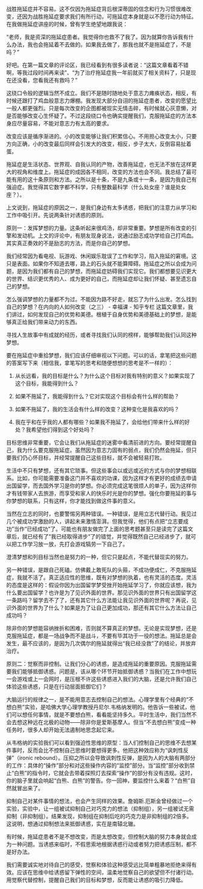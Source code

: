 战胜拖延症并不容易。这不仅因为拖延症背后根深蒂固的信念和行为习惯很难改变，还因为战胜拖延症要求我们有所行动，可拖延症本身就是以不愿行动为特征。在我做拖延症讲座的时候，曾有学生绝望地跟我说：

“老师，我是资深的拖延症患者。我觉得你也救不了我了。因为就算你告诉我有什么办法，我也会拖延着不去做的。如果我去做了，那我也就不是拖延症了，不是吗？”

好吧。在第一篇文章的评论区，我已经看到有很多读者说：“这篇文章看着不错啊，等我过段时间再来读”、“为了治疗拖延症我一年前就买了相关资料了，只是现在还没看，您看我还有救吗？”

这绕口令般的逻辑当然不成立。我们不是随时随地处于意志力瘫痪状态，相反，有时候还跟打了鸡血般意志力爆棚。我发现大部分自诩的拖延症患者，改变的愿望比一般人都更强烈。只是每次改变的企图都被现实无情击碎，有时候就心灰意懒，对是否能够改变心生怀疑了。不过这段绕口令也确实提醒我们，克服拖延症的方法本身应尽量容易，不能对意志力有太高的要求。

改变应该是循序渐进的。小的改变能够让我们积累信心。不用担心改变太小，只要方向正确，小的改变最后同样会引发大的改变，相反，步子太大，反倒容易扯着蛋。

拖延症是生活状态、世界观、自我认同的产物，改善拖延症，也无法不放在这样更大的视角和维度上。拖延症的成因各不相同，改变的方法也会不同。我总结了最可能有用的这十条原则和方法。之所以是十条，不是九条或十一条，是因为我自己有强迫症。我觉得其它数字都不科学，只有整数最科学（什么处女座？谁是处女座？）。

上文说到，拖延症的原因之一，是我们身边有太多诱惑，把我们的注意力从学习和工作中吸引开。先说两条针对诱惑的原则。

原则一：发挥梦想的力量。这条听起来很鸡汤，却非常重要。梦想是所有改变的引擎和发动机。上文的评论中，有朋友现身说法，说通过励志成功学给自己打鸡血。其实真正奏效的不是励志的方法，而是你自己的梦想。

我们经常因为看电视、玩游戏、休闲娱乐耽误了工作和学习，陷入拖延的窘境。这只是表面。如果你不知道去哪，路上的石头就不能算障碍。拖延症之所以会成为问题，是因为我们都有自己的梦想，而拖延症妨碍我们实现它。我们都想要见识更大的世界、结识更优秀的人、成为更好的自己，而拖延症却让我们怀疑、甚至遗忘自己的梦想。

怎么强调梦想的力量都不为过。不能因为路不好走，就忘了为什么出发。怎么找到自己的梦想？在内向的人如何改变（之三） - 幸福课 - 知乎专栏 这篇文章里，我们讲过，如何发现自己的优势和美德。根植于自身优势和美德基础上的梦想，是能够真正给我们带来动力的东西。

寻找人生故事中有成就的经历，或者寻找我们认同的榜样，能够帮助我们认同这种梦想。

要在拖延症中重拾梦想，我们应该仔细审视以下问题。可以的话，拿笔把这些问题的答案写下来（相信我，拿笔写的思考和随便想想的思考是不一样的）：

1. 从长远看，我的目标是什么？为什么这个目标对我有特别的意义？如果实现了这个目标，我能得到什么？

2. 如果不拖延了，我能得到什么？它对实现这个目标会有什么样的帮助？

3. 如果不拖延了，我的生活会有什么样的改变？这种变化是我喜欢的吗？

4. 我在乎和在乎我的人都有哪些？如果我不拖延了，会给他们带来什么样的好处？我希望他们得到这个好处吗？

目标思维非常重要，它会让我们从拖延症的迷雾中看清前进的方向。要经常提醒自己，我为什么要克服拖延症。虽然因为意志力固有的弱点，我们仍然会拖延，但只要我们仍心怀目标，并经常提醒自己这些目标，就不会被轻易打败。

生活中不只有梦想，还有其它琐事。但这些事会以或远或近的方式与你的梦想相联系。比如，你可能需要准备这门并不喜欢的功课，因为这样才有更好的成绩去申请出国留学，而去国外学习是你的梦想。你必须完成这笔很烦人的单子，因为这样你才有钱带家人去旅游，而享受和家人的快乐时光是你的梦想。强化你要拖延的事与你梦想的联系，只有这样，你才能找到做这件事的意义。

当然在立志的同时，也要警惕另两种错误。一种错误，是用立志代替行动。我见过几个被成功学激励的人，讲起未来激情澎湃。但我觉得，他们有点把“立志要成功”当作“已经成功”了。可能也有朋友做完了上面的思考题甚至只是读完了这篇文章后，就已经有了“我已经取得进步”了的错觉，并觉得既然自己已经进步了，就可以把工作学习放一放，先打会游戏犒劳一下自己了。

澄清梦想和列目标当然也是努力的一种，但它只是起点，不能代替现实的努力。

另一种错误，是跟自己死磕。仿佛戴上敢死队的头箍，不成功便成仁，不克服拖延症，我就不活了。真正适应性的思维，既有对梦想的执着，也有灵活的态度。灵活的态度是这样的：假设你因为出国留学梦受挫开始拖延学习了，你就应该想，我为什么要出国留学？也许是为了见识外面的世界。那见识外面的世界只有出国留学这一条路吗？留学去不了了，还有其它什么方法能让我见识外面的世界呢？再说，见识外面的世界为了什么？如果是为了让自己更加成功，那还有其它什么方法让自己成功吗？

除非你的梦想能容纳挫折和困难，否则就不算真正的梦想。无论是实现梦想，还是克服拖延症，都是一场战争而不是战斗，不要有毕其功于一役的想法。拖延总是会发生，最不应该的，是因为几次偶尔的拖延就得出“我已经没救”了的结论，并放弃治疗。

原则二：觉察而非控制。让我们分心的诱惑，是造成拖延的重要原因。克服拖延需要我们能够抵御诱惑。问题是，该从哪个环节开始抵御诱惑？当我们在工作中想玩一会游戏或上一会网时，是压根不许这些诱惑进入我们的大脑，还是允许我们自己体验这些诱惑，只是在行动层面抵御它们？

大脑运行的规律之一，是不能用意志去控制自己的想法。心理学里有个经典的“不想白熊”实验，是哈佛大学心理学教授丹尼尔.韦格纳发明的。他告诉一些被试，他们可以想任何事情，就是不要想白熊，看看能坚持多久。平时生活中，我们当然不会去想这种远在北极的动物——除非你是爱斯基摩人。但当“不去想白熊”变成一种任务时，很多人却开始无法遏制地思念起它来。

从韦格纳的实验我们可以看到强迫性思维的原型：当人们控制自己的思维不去想某件事时，反而会比不控制自己思维时要想得更多。他把这种效应称为“讽刺性反弹”（ironic rebound）。压抑之所以会导致讽刺性反弹，是因为人的大脑有两部分的工作：具体的“操作”部分和对这些操作内容的“监控”部分。当“监控”部分收到禁止“白熊”的指令时，它就会去带着探照灯去探索“操作”的部分有没有违规。这时，你的脑子里就会响起“白熊、白熊”的警告。你一回神，要监控什么来着？“白熊”自然就冒出来了。

抑制自己对某件事情的想法，也会产生同样的效果。詹姆斯.厄斯金曾经做过一个实验，实验中，让一组被试抑制自己对巧克力的想法（抑制组），另一组被试无需抑制（非抑制组）。结果发现，抑制组在抑制后吃的巧克力是非抑制组的2倍多。这说明，想通过抑制想法来抵御诱惑，实在是南辕北辙。

有时候，拖延症患者不是不想改变，而是太想改变。但控制大脑的努力本身就会成为一种问题。当诱惑来临时，不假思索地根据诱惑行动或者努力把诱惑压制，都不是好办法。

我们需要诚实地对待自己的感受，觉察和体验这种感受远比简单粗暴地拒绝来得有效。应该在思维中给诱惑留下弹性的空间，温柔地觉察自己的欲望但不付诸行动。用觉察代替控制，提醒自己我们的目标和梦想，反而能让诱惑的吸引力降低。
